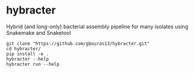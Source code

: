 # hybracter
Hybrid (and long-only) bacterial assembly pipeline for many isolates using Snakemake and Snaketool

```
git clone "https://github.com/gbouras13/hybracter.git"
cd hybracter/
pip install -e .
hybracter --help
hybracter run --help
```

